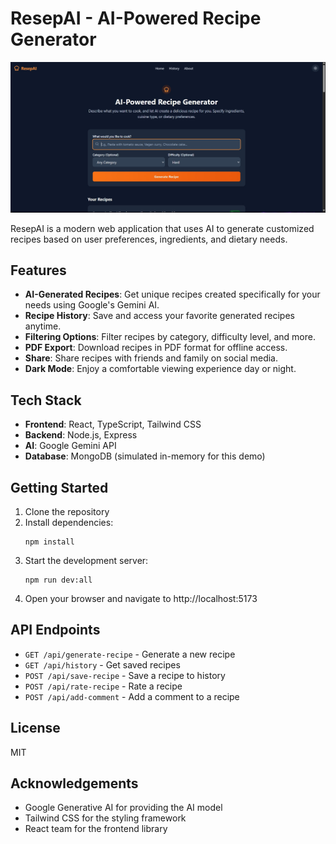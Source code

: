 # ResepAI - AI-Powered Recipe Generator

![Preview Wesbite](assets/preview.jpeg)

ResepAI is a modern web application that uses AI to generate customized recipes based on user preferences, ingredients, and dietary needs.

## Features

- **AI-Generated Recipes**: Get unique recipes created specifically for your needs using Google's Gemini AI.
- **Recipe History**: Save and access your favorite generated recipes anytime.
- **Filtering Options**: Filter recipes by category, difficulty level, and more.
- **PDF Export**: Download recipes in PDF format for offline access.
- **Share**: Share recipes with friends and family on social media.
- **Dark Mode**: Enjoy a comfortable viewing experience day or night.

## Tech Stack

- **Frontend**: React, TypeScript, Tailwind CSS
- **Backend**: Node.js, Express
- **AI**: Google Gemini API
- **Database**: MongoDB (simulated in-memory for this demo)

## Getting Started

1. Clone the repository
2. Install dependencies:
   ```
   npm install
   ```
3. Start the development server:
   ```
   npm run dev:all
   ```
4. Open your browser and navigate to http://localhost:5173

## API Endpoints

- `GET /api/generate-recipe` - Generate a new recipe
- `GET /api/history` - Get saved recipes
- `POST /api/save-recipe` - Save a recipe to history
- `POST /api/rate-recipe` - Rate a recipe
- `POST /api/add-comment` - Add a comment to a recipe

## License

MIT

## Acknowledgements

- Google Generative AI for providing the AI model
- Tailwind CSS for the styling framework
- React team for the frontend library